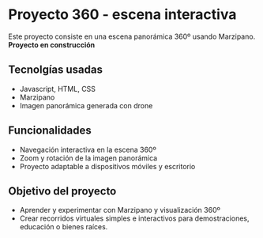 # Proyecto 360 - escena interactiva

Este proyecto consiste en una escena panorámica 360º usando Marzipano.
**Proyecto en construcción**

## Tecnolgías usadas

- Javascript, HTML, CSS
- Marzipano
- Imagen panorámica generada con drone

## Funcionalidades

- Navegación interactiva en la escena 360º
- Zoom y rotación de la imagen panorámica
- Proyecto adaptable a dispositivos móviles y escritorio

## Objetivo del proyecto

- Aprender y experimentar con Marzipano y visualización 360º
- Crear recorridos virtuales simples e interactivos para demostraciones, educación o bienes raíces.

